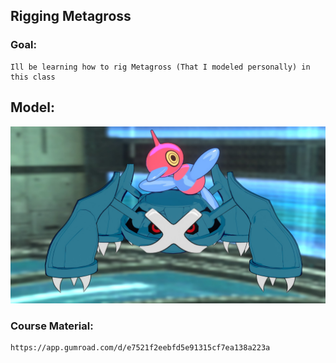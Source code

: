 ## Rigging Metagross

### Goal: 
    Ill be learning how to rig Metagross (That I modeled personally) in this class

## Model:

[![](buddies.jpg)](https://youtu.be/LdG8cXtgtiQ)

### Course Material:
    https://app.gumroad.com/d/e7521f2eebfd5e91315cf7ea138a223a